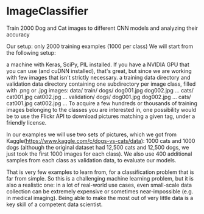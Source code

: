 # ImageClassifier
Train 2000 Dog and Cat images to different CNN models and analyzing their accuracy 

Our setup: only 2000 training examples (1000 per class)
We will start from the following setup:

a machine with Keras, SciPy, PIL installed. If you have a NVIDIA GPU that you can use (and cuDNN installed), that's great, but since we are working with few images that isn't strictly necessary.
a training data directory and validation data directory containing one subdirectory per image class, filled with .png or .jpg images:
data/
    train/
        dogs/
            dog001.jpg
            dog002.jpg
            ...
        cats/
            cat001.jpg
            cat002.jpg
            ...
    validation/
        dogs/
            dog001.jpg
            dog002.jpg
            ...
        cats/
            cat001.jpg
            cat002.jpg
            ...
To acquire a few hundreds or thousands of training images belonging to the classes you are interested in, one possibility would be to use the Flickr API to download pictures matching a given tag, under a friendly license.

In our examples we will use two sets of pictures, which we got from Kaggle(https://www.kaggle.com/c/dogs-vs-cats/data): 1000 cats and 1000 dogs (although the original dataset had 12,500 cats and 12,500 dogs, we just took the first 1000 images for each class). We also use 400 additional samples from each class as validation data, to evaluate our models.

That is very few examples to learn from, for a classification problem that is far from simple. So this is a challenging machine learning problem, but it is also a realistic one: in a lot of real-world use cases, even small-scale data collection can be extremely expensive or sometimes near-impossible (e.g. in medical imaging). Being able to make the most out of very little data is a key skill of a competent data scientist.

